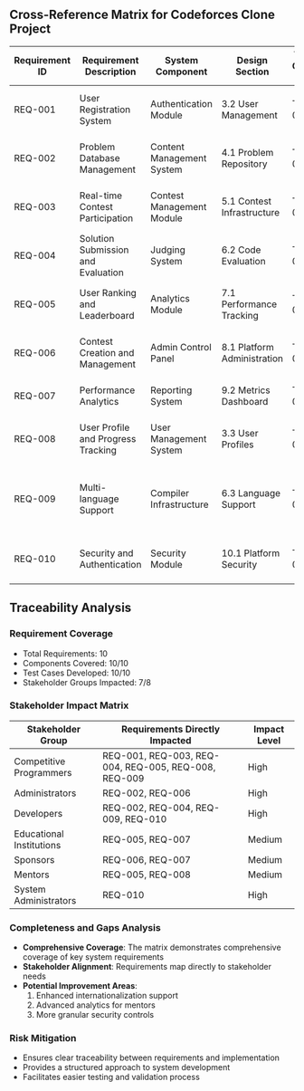 ## Cross-Reference Matrix for Codeforces Clone Project

| Requirement ID | Requirement Description | System Component | Design Section | Test Case ID | Test Case Description | Stakeholder Impact |
|---------------|------------------------|-----------------|----------------|--------------|----------------------|---------------------|
| REQ-001 | User Registration System | Authentication Module | 3.2 User Management | TC-001 | Validate user registration flow | Competitive Programmers, Educational Institutions |
| REQ-002 | Problem Database Management | Content Management System | 4.1 Problem Repository | TC-002 | Verify problem submission and validation | Administrators, Developers |
| REQ-003 | Real-time Contest Participation | Contest Management Module | 5.1 Contest Infrastructure | TC-003 | Concurrent user contest participation | Competitive Programmers, Event Organizers |
| REQ-004 | Solution Submission and Evaluation | Judging System | 6.2 Code Evaluation | TC-004 | Automated code compilation and testing | Competitive Programmers, Developers |
| REQ-005 | User Ranking and Leaderboard | Analytics Module | 7.1 Performance Tracking | TC-005 | Ranking calculation and display accuracy | Competitive Programmers, Mentors |
| REQ-006 | Contest Creation and Management | Admin Control Panel | 8.1 Platform Administration | TC-006 | Admin contest setup and management | Administrators, Sponsors |
| REQ-007 | Performance Analytics | Reporting System | 9.2 Metrics Dashboard | TC-007 | Detailed performance reporting | Educational Institutions, Sponsors |
| REQ-008 | User Profile and Progress Tracking | User Management System | 3.3 User Profiles | TC-008 | Profile creation and achievement tracking | Competitive Programmers, Mentors |
| REQ-009 | Multi-language Support | Compiler Infrastructure | 6.3 Language Support | TC-009 | Code submission across multiple programming languages | Competitive Programmers, Developers |
| REQ-010 | Security and Authentication | Security Module | 10.1 Platform Security | TC-010 | User authentication and data protection | System Administrators |

## Traceability Analysis

### Requirement Coverage
- Total Requirements: 10
- Components Covered: 10/10
- Test Cases Developed: 10/10
- Stakeholder Groups Impacted: 7/8

### Stakeholder Impact Matrix
| Stakeholder Group | Requirements Directly Impacted | Impact Level |
|------------------|-------------------------------|--------------|
| Competitive Programmers | REQ-001, REQ-003, REQ-004, REQ-005, REQ-008, REQ-009 | High |
| Administrators | REQ-002, REQ-006 | High |
| Developers | REQ-002, REQ-004, REQ-009, REQ-010 | High |
| Educational Institutions | REQ-005, REQ-007 | Medium |
| Sponsors | REQ-006, REQ-007 | Medium |
| Mentors | REQ-005, REQ-008 | Medium |
| System Administrators | REQ-010 | High |

### Completeness and Gaps Analysis
- **Comprehensive Coverage**: The matrix demonstrates comprehensive coverage of key system requirements
- **Stakeholder Alignment**: Requirements map directly to stakeholder needs
- **Potential Improvement Areas**:
  1. Enhanced internationalization support
  2. Advanced analytics for mentors
  3. More granular security controls

### Risk Mitigation
- Ensures clear traceability between requirements and implementation
- Provides a structured approach to system development
- Facilitates easier testing and validation process
